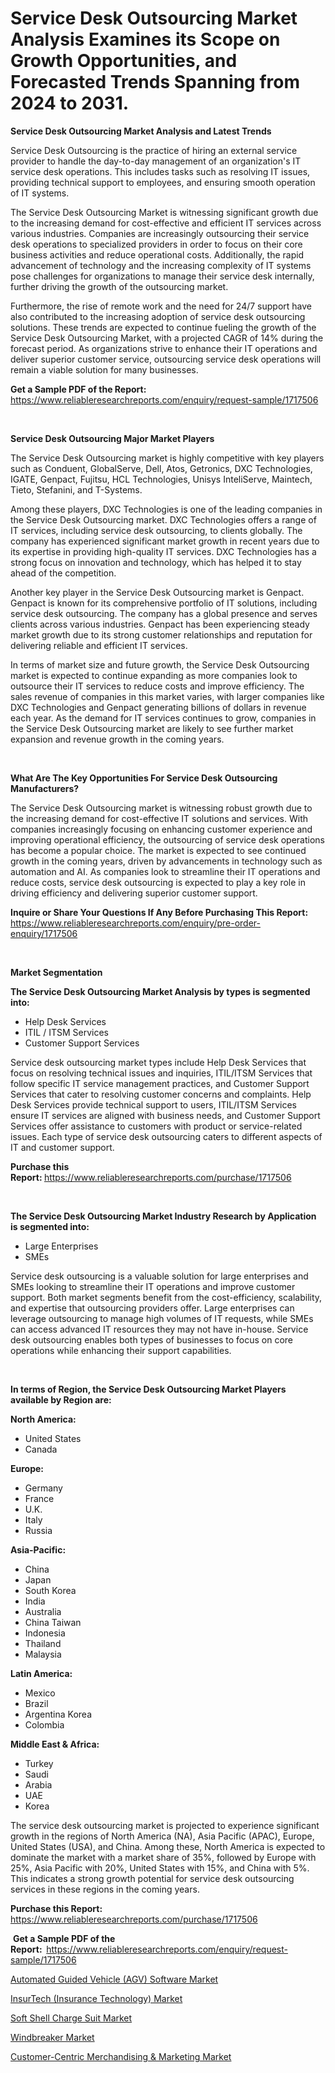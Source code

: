 <p><h1>Service Desk Outsourcing Market Analysis Examines its Scope on Growth Opportunities, and Forecasted Trends Spanning from 2024 to 2031.</h1></p><p><strong>Service Desk Outsourcing Market Analysis and Latest Trends</strong></p>
<p><p>Service Desk Outsourcing is the practice of hiring an external service provider to handle the day-to-day management of an organization's IT service desk operations. This includes tasks such as resolving IT issues, providing technical support to employees, and ensuring smooth operation of IT systems.</p><p>The Service Desk Outsourcing Market is witnessing significant growth due to the increasing demand for cost-effective and efficient IT services across various industries. Companies are increasingly outsourcing their service desk operations to specialized providers in order to focus on their core business activities and reduce operational costs. Additionally, the rapid advancement of technology and the increasing complexity of IT systems pose challenges for organizations to manage their service desk internally, further driving the growth of the outsourcing market.</p><p>Furthermore, the rise of remote work and the need for 24/7 support have also contributed to the increasing adoption of service desk outsourcing solutions. These trends are expected to continue fueling the growth of the Service Desk Outsourcing Market, with a projected CAGR of 14% during the forecast period. As organizations strive to enhance their IT operations and deliver superior customer service, outsourcing service desk operations will remain a viable solution for many businesses.</p></p>
<p><strong>Get a Sample PDF of the Report:&nbsp;</strong> <a href="https://www.reliableresearchreports.com/enquiry/request-sample/1717506">https://www.reliableresearchreports.com/enquiry/request-sample/1717506</a></p>
<p>&nbsp;</p>
<p><strong>Service Desk Outsourcing Major Market Players</strong></p>
<p><p>The Service Desk Outsourcing market is highly competitive with key players such as Conduent, GlobalServe, Dell, Atos, Getronics, DXC Technologies, IGATE, Genpact, Fujitsu, HCL Technologies, Unisys InteliServe, Maintech, Tieto, Stefanini, and T-Systems. </p><p>Among these players, DXC Technologies is one of the leading companies in the Service Desk Outsourcing market. DXC Technologies offers a range of IT services, including service desk outsourcing, to clients globally. The company has experienced significant market growth in recent years due to its expertise in providing high-quality IT services. DXC Technologies has a strong focus on innovation and technology, which has helped it to stay ahead of the competition. </p><p>Another key player in the Service Desk Outsourcing market is Genpact. Genpact is known for its comprehensive portfolio of IT solutions, including service desk outsourcing. The company has a global presence and serves clients across various industries. Genpact has been experiencing steady market growth due to its strong customer relationships and reputation for delivering reliable and efficient IT services. </p><p>In terms of market size and future growth, the Service Desk Outsourcing market is expected to continue expanding as more companies look to outsource their IT services to reduce costs and improve efficiency. The sales revenue of companies in this market varies, with larger companies like DXC Technologies and Genpact generating billions of dollars in revenue each year. As the demand for IT services continues to grow, companies in the Service Desk Outsourcing market are likely to see further market expansion and revenue growth in the coming years.</p></p>
<p>&nbsp;</p>
<p><strong>What Are The Key Opportunities For Service Desk Outsourcing Manufacturers?</strong></p>
<p><p>The Service Desk Outsourcing market is witnessing robust growth due to the increasing demand for cost-effective IT solutions and services. With companies increasingly focusing on enhancing customer experience and improving operational efficiency, the outsourcing of service desk operations has become a popular choice. The market is expected to see continued growth in the coming years, driven by advancements in technology such as automation and AI. As companies look to streamline their IT operations and reduce costs, service desk outsourcing is expected to play a key role in driving efficiency and delivering superior customer support.</p></p>
<p><strong>Inquire or Share Your Questions If Any Before Purchasing This Report:</strong> <a href="https://www.reliableresearchreports.com/enquiry/pre-order-enquiry/1717506">https://www.reliableresearchreports.com/enquiry/pre-order-enquiry/1717506</a></p>
<p>&nbsp;</p>
<p><strong>Market Segmentation</strong></p>
<p><strong>The Service Desk Outsourcing Market Analysis by types is segmented into:</strong></p>
<p><ul><li>Help Desk Services</li><li>ITIL / ITSM Services</li><li>Customer Support Services</li></ul></p>
<p><p>Service desk outsourcing market types include Help Desk Services that focus on resolving technical issues and inquiries, ITIL/ITSM Services that follow specific IT service management practices, and Customer Support Services that cater to resolving customer concerns and complaints. Help Desk Services provide technical support to users, ITIL/ITSM Services ensure IT services are aligned with business needs, and Customer Support Services offer assistance to customers with product or service-related issues. Each type of service desk outsourcing caters to different aspects of IT and customer support.</p></p>
<p><strong>Purchase this Report:&nbsp;</strong><a href="https://www.reliableresearchreports.com/purchase/1717506">https://www.reliableresearchreports.com/purchase/1717506</a></p>
<p>&nbsp;</p>
<p><strong>The Service Desk Outsourcing Market Industry Research by Application is segmented into:</strong></p>
<p><ul><li>Large Enterprises</li><li>SMEs</li></ul></p>
<p><p>Service desk outsourcing is a valuable solution for large enterprises and SMEs looking to streamline their IT operations and improve customer support. Both market segments benefit from the cost-efficiency, scalability, and expertise that outsourcing providers offer. Large enterprises can leverage outsourcing to manage high volumes of IT requests, while SMEs can access advanced IT resources they may not have in-house. Service desk outsourcing enables both types of businesses to focus on core operations while enhancing their support capabilities.</p></p>
<p>&nbsp;</p>
<p><strong>In terms of Region, the Service Desk Outsourcing Market Players available by Region are:</strong></p>
<p>
    <p> <strong> North America: </strong>
        <ul>
            <li>United States</li>
            <li>Canada</li>
        </ul>
        </p> 
    <p> <strong> Europe: </strong>
        <ul>
            <li>Germany</li>
            <li>France</li>
            <li>U.K.</li>
            <li>Italy</li>
            <li>Russia</li>
        </ul>
        </p> 
    <p> <strong> Asia-Pacific: </strong>
        <ul>
            <li>China</li>
            <li>Japan</li>
            <li>South Korea</li>
            <li>India</li>
            <li>Australia</li>
            <li>China Taiwan</li>
            <li>Indonesia</li>
            <li>Thailand</li>
            <li>Malaysia</li>
        </ul>
        </p> 
    <p> <strong> Latin America: </strong>
        <ul>
            <li>Mexico</li>
            <li>Brazil</li>
            <li>Argentina Korea</li>
            <li>Colombia</li>
        </ul>
        </p> 
    <p> <strong> Middle East & Africa: </strong>
        <ul>
            <li>Turkey</li>
            <li>Saudi</li>
            <li>Arabia</li>
            <li>UAE</li>
            <li>Korea</li>
        </ul>
    </p>
    </p>
<p><p>The service desk outsourcing market is projected to experience significant growth in the regions of North America (NA), Asia Pacific (APAC), Europe, United States (USA), and China. Among these, North America is expected to dominate the market with a market share of 35%, followed by Europe with 25%, Asia Pacific with 20%, United States with 15%, and China with 5%. This indicates a strong growth potential for service desk outsourcing services in these regions in the coming years.</p></p>
<p><strong>Purchase this Report: </strong><a href="https://www.reliableresearchreports.com/purchase/1717506">https://www.reliableresearchreports.com/purchase/1717506</a></p>
<p>&nbsp;<strong>Get a Sample PDF of the Report:&nbsp;&nbsp;</strong><a href="https://www.reliableresearchreports.com/enquiry/request-sample/1717506">https://www.reliableresearchreports.com/enquiry/request-sample/1717506</a></p>
<p><strong></strong></p>
<p><p><a href="https://medium.com/@katherineshort5445/automated-guided-vehicle-agv-software-market-comprehensive-assessment-by-type-application-and-67d145df773d">Automated Guided Vehicle (AGV) Software Market</a></p><p><a href="https://medium.com/@katherineshort5445/insurtech-insurance-technology-market-exploring-market-share-market-trends-and-future-growth-e2656a8fdf6b">InsurTech (Insurance Technology) Market</a></p><p><a href="https://github.com/jodemen/Market-Research-Report-List-1/blob/main/soft-shell-charge-suit-market.md">Soft Shell Charge Suit Market</a></p><p><a href="https://github.com/jj19131/Market-Research-Report-List-1/blob/main/windbreaker-market.md">Windbreaker Market</a></p><p><a href="https://medium.com/@emmyrolfson8689/customer-centric-merchandising-amp-marketing-market-trends-and-market-analysis-forecasted-for-a449b4a064e4">Customer-Centric Merchandising & Marketing Market</a></p></p>